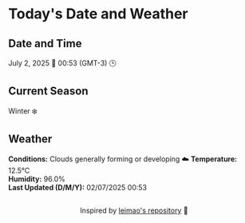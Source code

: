  # Today's Date and Weather
    
## Date and Time
July 2, 2025 📅
00:53 (GMT-3) 🕒

## Current Season
Winter ❄️
## Weather 
**Conditions:** Clouds generally forming or developing ☁️
**Temperature:** 12.5°C  
**Humidity:** 96.0%  
**Last Updated (D/M/Y):** 02/07/2025 00:53
##
<div align="center">Inspired by <a href="https://github.com/leimao/What-Is-The-Date-Today">leimao's repository</a> 🌱</div>
